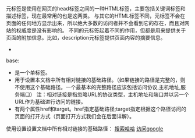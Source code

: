 元标签是使用在网页的head标签之间的一种HTML标签，主要包括关键词标签和描述标签，现在最常用的也是这两类。
与其它的HTML标签不同，元标签不会在页面的任何地方显示出来，所以绝大多数的访问者并不会看到它的存在，而且对网站的权威度是没有影响的。
不同的元标签起着不同的作用，但都是用来提供关于页面的附加信息。比如，description元标签提供页面内容的摘要信息。

* <title>标签，用于定义和设置文档的标题。
* <title>标签定义的文档标题常常显示在浏览器显示本页的选项卡的左上角。
* 每一个HTML文档都必须有且仅有一个<title>标签。
* 标题应该尽可能的向浏览者描述本页的大致内容。
使用<title>设置文档标题：
        <!DOCTYPE HTML>
        <html>
            <head>
               <title>这是描述本文档大概内容的标题</title>
            </head><!--  w w w  . j  a  v a  2s. com-->
            <body>
            </body>
        </html>

base:
* <base> 是一个单标签。
* <base> 用于设置本文档中所有相对链接的基础路径。（如果链接的路径是完整的，则不使用这个基础路径。一个最基本的完整路径应该包括访问协议,主机地址,服务端口）
    注：相对链接是指忽略URL的协议类型，主机地址和端口并以另一个URL作为基础进行访问的链接。
* <base> 有两个属性href和target。href指定基础路径;target指定根据这个路径访问的页面的打开方式（页面打开方式我们会在后面详解）。
使用<base>设置设置文档中所有相对链接的基础路径：
        <!DOCTYPE html>
        <html>
            <head lang="en">
                <meta charset="UTF-8">
                <title>这是标题</title>
                <base href="http://www.baidu.com">
            </head>
            <body>
                <a href="/s?wd=哈哈哈&bs=哈哈">搜索哈哈</a> <!--这个链接会打开百度搜索‘哈哈’关键字的页面-->
                <a href="https://www.google.com">访问google</a>  <!--这个链接会打开google的首页-->
            </body>
        </html>


